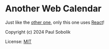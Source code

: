 # Another Web Calendar

Just like the [other one][cal-web], only this one uses [React][react]!

Copyright (c) 2024 Paul Sobolik

License: [MIT](./LICENSE)

[cal-web]: [https://github.com/psobolik/calendar-web]
[react]: [https://react.dev/]
